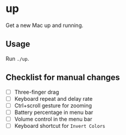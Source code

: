 # up

Get a new Mac up and running.

## Usage

Run `./up`.

## Checklist for manual changes

- [ ] Three-finger drag
- [ ] Keyboard repeat and delay rate
- [ ] Ctrl+scroll gesture for zooming
- [ ] Battery percentage in menu bar
- [ ] Volume control in the menu bar
- [ ] Keyboard shortcut for `Invert Colors`
